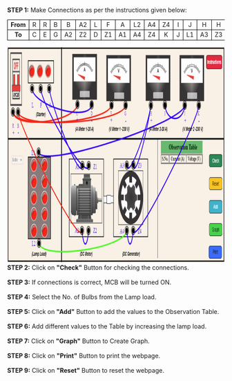 <b>STEP 1:</b> Make Connections as per the instructions given below:<br>

<table style="text-align:center;">
<tr>
            <td style="border:1px solid black;"><b>From</b></td>
            <td style="border:1px solid black;">R</td>
            <td style="border:1px solid black;">R</td>
            <td style="border:1px solid black;">B</td>
            <td style="border:1px solid black;">B</td>
            <td style="border:1px solid black;">A2</td>
            <td style="border:1px solid black;">L</td>
            <td style="border:1px solid black;">F</td>
            <td style="border:1px solid black;">A</td>
            <td style="border:1px solid black;">L2</td>
            <td style="border:1px solid black;">A4</td>
            <td style="border:1px solid black;">Z4</td>
            <td style="border:1px solid black;">I</td>
            <td style="border:1px solid black;">J</td>
            <td style="border:1px solid black;">H</td>
            <td style="border:1px solid black;">H</td>
</tr>
<tr>
            <td style="border:1px solid black;"><b>To</b></td>
            <td style="border:1px solid black;">C</td>
            <td style="border:1px solid black;">E</td>
            <td style="border:1px solid black;">G</td>
            <td style="border:1px solid black;">A2</td>
            <td style="border:1px solid black;">Z2</td>
            <td style="border:1px solid black;">D</td>
            <td style="border:1px solid black;">Z1</td>
            <td style="border:1px solid black;">A1</td>
            <td style="border:1px solid black;">A4</td>
            <td style="border:1px solid black;">Z4</td>
            <td style="border:1px solid black;">K</td>
            <td style="border:1px solid black;">J</td>
            <td style="border:1px solid black;">L1</td>
            <td style="border:1px solid black;">A3</td>
            <td style="border:1px solid black;">Z3</td>
</tr>
</table>
        
 <img src="images/CorrectConnections.png" alt="" height="500" width="800"><br>
<strong>STEP 2:</strong> Click on <b>"Check"</b> Button for checking the connections.<br><br>
<strong>STEP 3:</strong> If connections is correct, MCB will be turned ON.<br><br>
<strong>STEP 4:</strong> Select the No. of Bulbs from the Lamp load.<br><br>
<strong>STEP 5:</strong> Click on <b>"Add"</b> Button to add the values to the Observation Table.<br><br>
<strong>STEP 6:</strong> Add different values to the Table by increasing the lamp load.<br><br>
<strong>STEP 7:</strong> Click on <b>"Graph"</b> Button to Create Graph.<br><br>
<strong>STEP 8:</strong> Click on <b>"Print"</b> Button to print the webpage.<br><br>
<strong>STEP 9:</strong> Click on <b>"Reset"</b> Button to reset the webpage.<br><br>              
                

